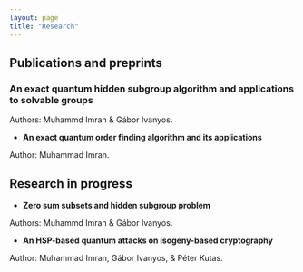 ```yaml
---
layout: page
title: "Research"
---
```

<h2>Publications and preprints</h2>

<h3>An exact quantum hidden subgroup algorithm and applications to solvable groups</h3>

Authors: Muhammd Imran & Gábor Ivanyos.

- <b>An exact quantum order finding algorithm and its applications</b>

Author: Muhammad Imran.

<h2>Research in progress</h2>

- <b>Zero sum subsets and hidden subgroup problem</b>

Authors: Muhammd Imran & Gábor Ivanyos.

- <b>An HSP-based quantum attacks on isogeny-based cryptography</b>

Author: Muhammad Imran, Gábor Ivanyos, & Péter Kutas.
